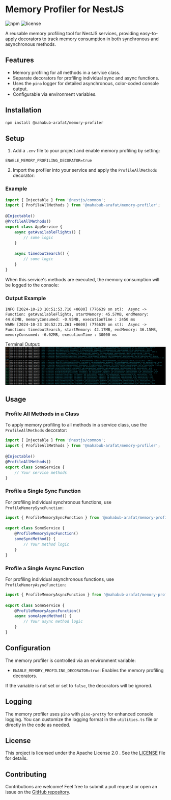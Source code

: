 
# Memory Profiler for NestJS

![npm](https://img.shields.io/npm/v/@mahabub-arafat/memory-profiler) ![license](https://img.shields.io/npm/l/@mahabub-arafat/memory-profiler)

A reusable memory profiling tool for NestJS services, providing easy-to-apply decorators to track memory consumption in both synchronous and asynchronous methods.

## Features

- Memory profiling for all methods in a service class.
- Separate decorators for profiling individual sync and async functions.
- Uses the `pino` logger for detailed asynchronous, color-coded console output.
- Configurable via environment variables.

## Installation

```bash
npm install @mahabub-arafat/memory-profiler
```

## Setup

1. Add a `.env` file to your project and enable memory profiling by setting:

```env
ENABLE_MEMORY_PROFILING_DECORATOR=true
```

2. Import the profiler into your service and apply the `ProfileAllMethods` decorator:

### Example

```typescript
import { Injectable } from '@nestjs/common';
import { ProfileAllMethods } from '@mahabub-arafat/memory-profiler';

@Injectable()
@ProfileAllMethods()
export class AppService {
    async getAvailableFlights() {
        // some logic
    }

    async timedoutSearch() {
        // some logic
    }
}
```

When this service's methods are executed, the memory consumption will be logged to the console:

### Output Example

```plaintext
INFO [2024-10-23 10:51:53.710 +0600] (776639 on st):  Async -> Function: getAvailableFlights, startMemory: 45.57MB, endMemory: 44.62MB, memoryConsumed: -0.95MB, executionTime : 2450 ms
WARN [2024-10-23 10:52:21.261 +0600] (776639 on st):  Async -> Function: timedoutSearch, startMemory: 42.17MB, endMemory: 36.15MB, memoryConsumed: -6.02MB, executionTime : 30000 ms
```
Terminal Output: 
![Terminal Output](./resources/2024-10-22_10-57.png)

## Usage

### Profile All Methods in a Class

To apply memory profiling to all methods in a service class, use the `ProfileAllMethods` decorator:

```typescript
import { Injectable } from '@nestjs/common';
import { ProfileAllMethods } from '@mahabub-arafat/memory-profiler';

@Injectable()
@ProfileAllMethods()
export class SomeService {
    // Your service methods
}
```

### Profile a Single Sync Function

For profiling individual synchronous functions, use `ProfileMemorySyncFunction`:

```typescript
import { ProfileMemorySyncFunction } from '@mahabub-arafat/memory-profiler';

export class SomeService {
    @ProfileMemorySyncFunction()
    someSyncMethod() {
        // Your method logic
    }
}
```

### Profile a Single Async Function

For profiling individual asynchronous functions, use `ProfileMemoryAsyncFunction`:

```typescript
import { ProfileMemoryAsyncFunction } from '@mahabub-arafat/memory-profiler';

export class SomeService {
    @ProfileMemoryAsyncFunction()
    async someAsyncMethod() {
        // Your async method logic
    }
}
```

## Configuration

The memory profiler is controlled via an environment variable:

- `ENABLE_MEMORY_PROFILING_DECORATOR=true`: Enables the memory profiling decorators.

If the variable is not set or set to `false`, the decorators will be ignored.

## Logging

The memory profiler uses `pino` with `pino-pretty` for enhanced console logging. You can customize the logging format in the `utilities.ts` file or directly in the code as needed.

## License

This project is licensed under the Apache License 2.0 . See the [LICENSE](./LICENSE) file for details.

## Contributing

Contributions are welcome! Feel free to submit a pull request or open an issue on the [GitHub repository](https://github.com/mahabubarafat-st/memory-profiler).

